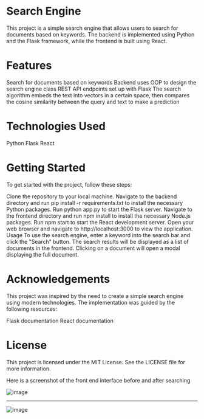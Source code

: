# Search Engine

This project is a simple search engine that allows users to search for documents based on keywords. The backend is implemented using Python and the Flask framework, while the frontend is built using React.

# Features

Search for documents based on keywords
Backend uses OOP to design the search engine class
REST API endpoints set up with Flask
The search algorithm embeds the text into vectors in a certain space, then compares the cosine similarity between the query and text to make a prediction

# Technologies Used
Python
Flask
React
# Getting Started
To get started with the project, follow these steps:

Clone the repository to your local machine.
Navigate to the backend directory and run pip install -r requirements.txt to install the necessary Python packages.
Run python app.py to start the Flask server.
Navigate to the frontend directory and run npm install to install the necessary Node.js packages.
Run npm start to start the React development server.
Open your web browser and navigate to http://localhost:3000 to view the application.
Usage
To use the search engine, enter a keyword into the search bar and click the "Search" button. The search results will be displayed as a list of documents in the frontend. Clicking on a document will open a modal displaying the full document.

# Acknowledgements
This project was inspired by the need to create a simple search engine using modern technologies. The implementation was guided by the following resources:

Flask documentation
React documentation
# License
This project is licensed under the MIT License. See the LICENSE file for more information.

Here is a screenshot of the front end interface before and after searching

![image](https://user-images.githubusercontent.com/55766787/237009518-c03a5e87-96bd-47b3-acd4-ca1f9616c123.png)

--- 
![image](https://user-images.githubusercontent.com/55766787/237009405-457cabf9-eb2a-483b-84ef-85201a6a1eeb.png)
